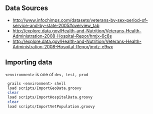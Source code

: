 
## Data Sources
* http://www.infochimps.com/datasets/veterans-by-sex-period-of-service-and-by-state-2005#overview_tab
* http://explore.data.gov/Health-and-Nutrition/Veterans-Health-Administration-2008-Hospital-Repor/hmjx-6c8s
* http://explore.data.gov/Health-and-Nutrition/Veterans-Health-Administration-2008-Hospital-Repor/jmdz-e9wx

## Importing data
`<environment>` is one of `dev, test, prod`
```bash
 grails <environment> shell
 load scripts/ImportGeoData.groovy
 clear
 load scripts/ImportHospitalData.groovy
 clear
 load scripts/ImportVetPopulation.groovy
```
